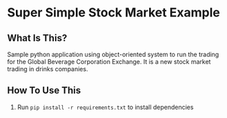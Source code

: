 # Super Simple Stock Market Example

What Is This?
-------------
Sample python application using object-oriented system to run the trading for the Global Beverage Corporation Exchange. It is a new stock market trading in drinks companies.

How To Use This
---------------
1. Run `pip install -r requirements.txt` to install dependencies
